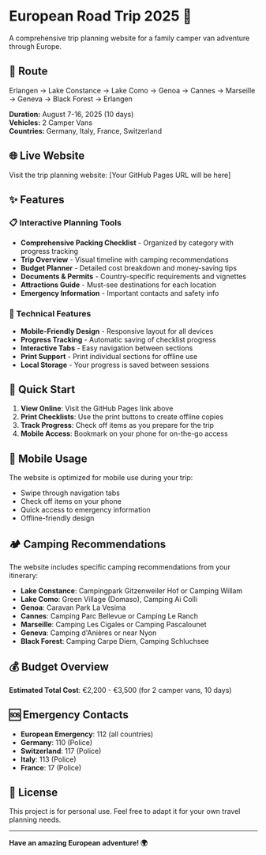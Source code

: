 # European Road Trip 2025 🚐

A comprehensive trip planning website for a family camper van adventure through Europe.

## 📍 Route
Erlangen → Lake Constance → Lake Como → Genoa → Cannes → Marseille → Geneva → Black Forest → Erlangen

**Duration:** August 7-16, 2025 (10 days)  
**Vehicles:** 2 Camper Vans  
**Countries:** Germany, Italy, France, Switzerland

## 🌐 Live Website
Visit the trip planning website: [Your GitHub Pages URL will be here]

## ✨ Features

### 📋 Interactive Planning Tools
- **Comprehensive Packing Checklist** - Organized by category with progress tracking
- **Trip Overview** - Visual timeline with camping recommendations
- **Budget Planner** - Detailed cost breakdown and money-saving tips
- **Documents & Permits** - Country-specific requirements and vignettes
- **Attractions Guide** - Must-see destinations for each location
- **Emergency Information** - Important contacts and safety info

### 🎨 Technical Features
- **Mobile-Friendly Design** - Responsive layout for all devices
- **Progress Tracking** - Automatic saving of checklist progress
- **Interactive Tabs** - Easy navigation between sections
- **Print Support** - Print individual sections for offline use
- **Local Storage** - Your progress is saved between sessions

## 🚀 Quick Start

1. **View Online**: Visit the GitHub Pages link above
2. **Print Checklists**: Use the print buttons to create offline copies
3. **Track Progress**: Check off items as you prepare for the trip
4. **Mobile Access**: Bookmark on your phone for on-the-go access

## 📱 Mobile Usage

The website is optimized for mobile use during your trip:
- Swipe through navigation tabs
- Check off items on your phone
- Quick access to emergency information
- Offline-friendly design

## 🏕️ Camping Recommendations

The website includes specific camping recommendations from your itinerary:
- **Lake Constance**: Campingpark Gitzenweiler Hof or Camping Willam
- **Lake Como**: Green Village (Domaso), Camping Ai Colli
- **Genoa**: Caravan Park La Vesima
- **Cannes**: Camping Parc Bellevue or Camping Le Ranch
- **Marseille**: Camping Les Cigales or Camping Pascalounet
- **Geneva**: Camping d'Anières or near Nyon
- **Black Forest**: Camping Carpe Diem, Camping Schluchsee

## 💰 Budget Overview

**Estimated Total Cost**: €2,200 - €3,500 (for 2 camper vans, 10 days)

## 🆘 Emergency Contacts

- **European Emergency**: 112 (all countries)
- **Germany**: 110 (Police)
- **Switzerland**: 117 (Police)
- **Italy**: 113 (Police)
- **France**: 17 (Police)

## 📄 License

This project is for personal use. Feel free to adapt it for your own travel planning needs.

---

**Have an amazing European adventure! 🌍**
